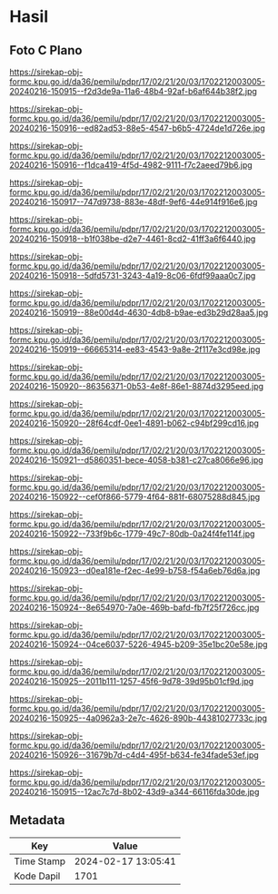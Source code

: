 # Hasil

## Foto C Plano

https://sirekap-obj-formc.kpu.go.id/da36/pemilu/pdpr/17/02/21/20/03/1702212003005-20240216-150915--f2d3de9a-11a6-48b4-92af-b6af644b38f2.jpg

https://sirekap-obj-formc.kpu.go.id/da36/pemilu/pdpr/17/02/21/20/03/1702212003005-20240216-150916--ed82ad53-88e5-4547-b6b5-4724de1d726e.jpg

https://sirekap-obj-formc.kpu.go.id/da36/pemilu/pdpr/17/02/21/20/03/1702212003005-20240216-150916--f1dca419-4f5d-4982-9111-f7c2aeed79b6.jpg

https://sirekap-obj-formc.kpu.go.id/da36/pemilu/pdpr/17/02/21/20/03/1702212003005-20240216-150917--747d9738-883e-48df-9ef6-44e914f916e6.jpg

https://sirekap-obj-formc.kpu.go.id/da36/pemilu/pdpr/17/02/21/20/03/1702212003005-20240216-150918--b1f038be-d2e7-4461-8cd2-41ff3a6f6440.jpg

https://sirekap-obj-formc.kpu.go.id/da36/pemilu/pdpr/17/02/21/20/03/1702212003005-20240216-150918--5dfd5731-3243-4a19-8c06-6fdf99aaa0c7.jpg

https://sirekap-obj-formc.kpu.go.id/da36/pemilu/pdpr/17/02/21/20/03/1702212003005-20240216-150919--88e00d4d-4630-4db8-b9ae-ed3b29d28aa5.jpg

https://sirekap-obj-formc.kpu.go.id/da36/pemilu/pdpr/17/02/21/20/03/1702212003005-20240216-150919--66665314-ee83-4543-9a8e-2f117e3cd98e.jpg

https://sirekap-obj-formc.kpu.go.id/da36/pemilu/pdpr/17/02/21/20/03/1702212003005-20240216-150920--86356371-0b53-4e8f-86e1-8874d3295eed.jpg

https://sirekap-obj-formc.kpu.go.id/da36/pemilu/pdpr/17/02/21/20/03/1702212003005-20240216-150920--28f64cdf-0ee1-4891-b062-c94bf299cd16.jpg

https://sirekap-obj-formc.kpu.go.id/da36/pemilu/pdpr/17/02/21/20/03/1702212003005-20240216-150921--d5860351-bece-4058-b381-c27ca8066e96.jpg

https://sirekap-obj-formc.kpu.go.id/da36/pemilu/pdpr/17/02/21/20/03/1702212003005-20240216-150922--cef0f866-5779-4f64-881f-68075288d845.jpg

https://sirekap-obj-formc.kpu.go.id/da36/pemilu/pdpr/17/02/21/20/03/1702212003005-20240216-150922--733f9b6c-1779-49c7-80db-0a24f4fe114f.jpg

https://sirekap-obj-formc.kpu.go.id/da36/pemilu/pdpr/17/02/21/20/03/1702212003005-20240216-150923--d0ea181e-f2ec-4e99-b758-f54a6eb76d6a.jpg

https://sirekap-obj-formc.kpu.go.id/da36/pemilu/pdpr/17/02/21/20/03/1702212003005-20240216-150924--8e654970-7a0e-469b-bafd-fb7f25f726cc.jpg

https://sirekap-obj-formc.kpu.go.id/da36/pemilu/pdpr/17/02/21/20/03/1702212003005-20240216-150924--04ce6037-5226-4945-b209-35e1bc20e58e.jpg

https://sirekap-obj-formc.kpu.go.id/da36/pemilu/pdpr/17/02/21/20/03/1702212003005-20240216-150925--2011b111-1257-45f6-9d78-39d95b01cf9d.jpg

https://sirekap-obj-formc.kpu.go.id/da36/pemilu/pdpr/17/02/21/20/03/1702212003005-20240216-150925--4a0962a3-2e7c-4626-890b-44381027733c.jpg

https://sirekap-obj-formc.kpu.go.id/da36/pemilu/pdpr/17/02/21/20/03/1702212003005-20240216-150926--31679b7d-c4d4-495f-b634-fe34fade53ef.jpg

https://sirekap-obj-formc.kpu.go.id/da36/pemilu/pdpr/17/02/21/20/03/1702212003005-20240216-150915--12ac7c7d-8b02-43d9-a344-66116fda30de.jpg


## Metadata

| Key        | Value               |
| ---------- | ------------------- |
| Time Stamp | 2024-02-17 13:05:41 |
| Kode Dapil | 1701                |



